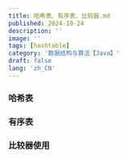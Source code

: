 ```yaml
---
title: 哈希表、有序表、比较器.md
published: 2024-10-24
description: ''
image: ''
tags: [hashtable]
category: '数据结构与算法【Java】'
draft: false 
lang: 'zh_CN'
---
```



### 哈希表

### 有序表

### 比较器使用